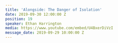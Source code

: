 ```yaml
---
title: 'Alongside: The Danger of Isolation'
date: 2019-09-30 12:00:00 Z
position: 19
speaker: Ethan Harrington
media: https://www.youtube.com/embed/U4BxerDiVzI
message_date: 2019-09-29 10:00:00 Z
---
```



